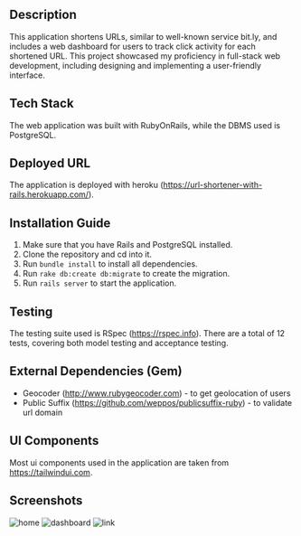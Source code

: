 ## Description
This application shortens URLs, similar to well-known service bit.ly, and includes a web dashboard for users to track click activity for each shortened URL. This project showcased my proficiency in full-stack web development, including designing and implementing a user-friendly interface.

## Tech Stack
The web application was built with RubyOnRails, while the DBMS used is PostgreSQL.
 
## Deployed URL
The application is deployed with heroku (https://url-shortener-with-rails.herokuapp.com/).

## Installation Guide
1. Make sure that you have Rails and PostgreSQL installed.
2. Clone the repository and cd into it.
3. Run `bundle install` to install all dependencies.
4. Run `rake db:create db:migrate` to create the migration.
5. Run `rails server` to start the application.

## Testing 
The testing suite used is RSpec (https://rspec.info). There are a total of 12 tests, covering both model testing and acceptance testing.

## External Dependencies (Gem)
- Geocoder (http://www.rubygeocoder.com) - to get geolocation of users
- Public Suffix (https://github.com/weppos/publicsuffix-ruby) - to validate url domain

## UI Components
Most ui components used in the application are taken from https://tailwindui.com.

## Screenshots
![home](https://imgur.com/pnAgjcF.png)
![dashboard](https://imgur.com/2FjiJbP.png)
![link](https://imgur.com/qcqKSzL.png)
